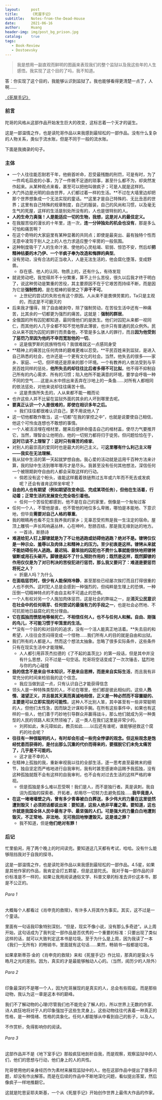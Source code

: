 ```yaml
---
layout:     post
title:      《死屋手记》
subtitle:   Notes-from-the-Dead-House
date:       2021-06-16
author:     Huang
header-img: img/post_bg_prison.jpg
catalog:    true
tags:
   - Book-Review
   - Dostoevsky
---
```


> 我是想用一副直观而鲜明的图画来表现我们的整个监狱以及我这些年的人生感悟。我实现了这个目的了吗，我不知道。

答：你实现了这个目的，我能够认识到监狱了。我也能够看得更清楚一点了，人啊……

[《死屋手记》](https://book.douban.com/subject/25887915/)

### 前言

陀哥的风格从这部作品开始发生巨大的改变，这标志着一个天才的诞生。

这是一部温情之作，也是读陀哥作品以来我感到最轻松的一部作品。没有什么复杂的人物关系，类似于流水账，但是不同于一般的流水账。

下面是我摘录的句子。

### 主体

* 一个人往往能忍耐若干年，他俯首听命，忍受最残酷的刑罚，可是有时，为了一件鸡毛蒜皮的小事，为了一件微不足道的琐事，甚至什么都不为，却突然发作起来。从某种观点来看，甚至可以把他叫做疯子；可是人就是这样的。
* 大门外边是光明的自由世界，人们都过着一样的生活。**不过在大墙里边却把那个世界想象成一个无法实现的童话。**这里才是自己特殊的、无比丑恶的世界；这里有自己特殊的规章制度，自己的服装，自己的风尚和习惯，以及毫无生气的死屋，这样的生活是别处所没有的，人也是很特别的人。
* **人的生命力真强！人是能适应一切的生物，我想，这是对人的最佳定义。**
* 在我服苦役的漫长的十年里，连一次，**连一分钟独处的机会也没有**，那是多么可怕和痛苦啊？
* 在这个奇特的大家庭里有某种显著的共同点；即使是最突出、最有独特个性而无意中凌驾于别人之上的人也力求适应整个牢房的一般氛围。
* 这种制度吸干了人的生命汁液、使他的心灵枯竭、软弱、惊恐不安，然后却**把精神枯萎的木乃伊、一个半疯子奉为改造和悔罪的典型**。
* 没有劳动，没有合法的正当收入，人是无法生活的，他会腐化堕落，变成野兽。
  * 存在感、他人的认同、物质上的，还有什么，有待发现
* 就说劳动吧，我觉得并不十分繁重，算不上什么苦役，很久以后我才终于明白了，说这种劳动是繁重的苦役，其主要原因不在于它艰苦而持续不断，而是因为它是**强制性的**，是在棍棒的驱使之下**非干不可**。
  * 上世纪的尝试的失败也有这个原因。人从来不是畏惧劳累的，Ta只是主观的，而这是不可磨灭的
* 后来我才懂得，除了自由被剥夺，除了强制劳动，在苦役生活中还有一种痛苦，比其余的一切都更为强烈的痛苦。这就是：**强制的群居**。
* 全俄国的所有囚犯都知道，最同情他们的是医生。他们对囚犯从来都一视同仁，而其他的人几乎全都不知不觉地厚此薄彼，也许只有普通的民众例外。民众从来不因为囚犯的罪行而责备他，不管是多么骇人的罪行，而且**因为他受到了惩罚乃至因为他的不幸而宽恕他的一切**。
  * 这是俄罗斯的民族特性吗？我很难就这一点感同身受
* **精神上的痛苦比任何肉体的磨难更难以忍受。**平民百姓来到监狱，是进入自己熟悉的社会，也许还是一个更有文化的社会。当然，他失去的很多——家乡、家庭、一切，但环境还是原来的那个环境。一个有教养的人依法受到与平民百姓同样的惩处，**他所失去的却往往比后者多得不可比拟**。他不得不抑制自己所有的内心需求、所有的习惯；陷入他所不能满意的环境，要学会呼吸一种不同的空气……这是从水中捞出来丢弃在沙地上的一条鱼……对所有人都相同的依法惩处，对他来说却往往痛苦十倍。
  * 这是贵族所失去的，人从来都不能一概而论
* 也许这些人并不比留在监狱外面的其余的人坏到哪里去呢。
* **要真正认识一个人是很难的，即使在相识多年之后。**
  * 我们往往都很难认识自己，更不用说他人了
* 这一切他都敢作敢当，这一切都“在我的掌控之中”，也就是说要使自己相信，他这个可怜虫连想也不敢想的事情。
* 一个人被活活埋在棺材里，醒来后便拼命撞击自己的棺材盖，使尽力气要推开它，当然，理智会让他明白，他的一切努力都将归于徒劳。但问题恰恰在于，**这时已谈不上理智了：这时只有痛苦的痉挛**。
* 对别人的最崇高的爱同时也是最大的利己主义。可**这里哪有什么利己主义呀——我实在无法理解**。
* 我从狱中生活的第一天起就梦想自由。我心爱的活动就是运用千百种方法来计算，我的狱中生活到哪年哪月才是尽头。我甚至没有任何其他想法，深信任何一个被限期剥夺自由的人都会采取这样的行动。
  * 倘若没有这个盼头，谁能这样戴着铁链熬过五年或六年而不死去或发疯呢？还会有谁肯这样坐牢呢？
* **自由的人也有期望（例如期望改变命运、完成某项任务），但他在生活着，行动着；正常生活的发展变化完全吸引着他。**
  * 任何一个苦役犯都感到，他不是在自己的家里，倒像是一个匆匆过客
* 任何一个人，不管他是谁，也不管他的地位多么卑微，哪怕是本能地、下意识地，但毕竟**需要对自己人格的尊重**。
* 我的眼睛再也看不见生我养我的家乡；无辜忍受煎熬是我一生注定的宿命。屋顶上雕鸮一声长鸣响遍丛林，心在呻吟，愁肠百结，那是我无缘到达的地方。
  * 一首诗，断肠诗
* **难道给犯人钉上脚镣就是为了不让他逃跑或妨碍他逃跑？绝对不是。镣铐仅仅是一种示众、羞辱以及肉体上和精神上的压力。至少初衷是这样。镣铐从来就不能妨碍任何人逃跑。最迟钝、最笨拙的囚犯也不费什么事就能很快地把镣铐锯断或用石头砸开。脚镣是起不了什么预防作用的；既然是这样，既然脚镣的作用仅仅是为了对已判决的苦役犯进行惩罚，那么我又要问了：难道是要惩罚将死之人？**
  * 折磨人吗？为什么
* **在面临惩罚时，很少有人能保持冷静**，甚至那些已经屡次挨打而且打得很重的人也不例外。这时犯人总是会感到一种强烈的，但纯粹是生理上的恐惧，一种压倒一切精神特点的不由自主和不可遏止的恐惧。
* 一个人有权对另一个人施加肉体惩罚，这是社会的弊端之一，是**消灭公民意识在社会中的任何萌芽、任何尝试的最强有力的手段之一**，也是社会必然地、不可抗拒地日益腐化的充分理由。
* **它在孤独而愤怒地等候死亡，不相信任何人，也不与任何人和解。自由、刚强的鸟儿，不可能习惯于牢笼里的生活。**
* **没有一个目的和对目的的追求，没有一个活人能真正地活着。**失去目的和希望，人往往会苦闷得变成一个怪物……我们所有人的目的就是自由和出狱。
* 我们所有的人都是人。然而这个想法太抽象。忽略了很多实际条件，这些条件只有在现实生活中才能理解。
  * 人人都引用菲茨杰拉德的《了不起的盖茨比》的第一段话，但是其中并没有什么思想，只不过是一句空话。陀哥将空话变成了一次次锤击，猛烈地与你的内心碰撞
* **我的信念不是来自书本知识，不是来自思辨，而是来自实际生活**，而且我有非常充分的时间来检验我的这个信念。
  * 我应当做到这一点，只有认识自己才能获得信念
* 领头人是一种特殊类型的人，不论在哪里，他们都是彼此相似的。这些人**热情、渴望正义，并且极其天真而真诚地相信，正义是一种必然而不容置疑的、主要是可以立即实现的可能性**。这种人不比别人笨，其中甚至有一些非常聪明的人，但他们太性急，因而缺乏计谋和手腕。在所有这些事件中，如果也有这样的一些人，他们善于巧妙地引导群众并赢得战斗，那么他们就成为另一种类型的人民的领路人和天然领袖了，这一类人在我们这里是非常少的。
  * 刘邦如此，朱元璋如此，教员如此……以后还有谁呢，谁能够拯救这个腐朽的社会呢？
* **往往有一种很聪明的人，有时却会形成一些完全悖谬的观念。但这些观念是饱经忧患而获得的，是付出那么沉重的代价而得来的，要摆脱它们未免太痛苦了，几乎是不可能的。**
  * 这才是不幸的人
* 在精神上孤独的我，重新审视我以往的全部生活，逐一思考直至最微末的细节，独自坚定而严格地进行自我审判，我有时甚至感谢命运赐予我孤独，没有这种孤独就既不会有这样的自我审判，也不会有对过去生活的这样严格的审视。
  * 但是孤独是多么难以忍受啊！我们是人，而不是独行者。真是讽刺，我自诩为孤独的探索者、开拓者，却用尽一切努力去避免孤独……**我毕竟是人**
* **在这一堵堵墙壁之内，曾有多少青春被白白葬送，多少伟大的力量在这里徒然遭到毁灭！**必须把话都说出来：要知道，这些人绝非平庸之辈。要知道，这也许就是我国全体人民中最有才华、最坚强的人们。可是强大的力量白白地遭到毁灭，不正常地、非法地、无可挽回地惨遭毁灭。这是**谁之罪？**
  * 我不知道，但是**他们绝对有罪！**

### 后记

忙里偷闲，用了两个晚上的时间读完。要知道这几天都有考试，哈哈。没有什么能够阻挡我对于自我的探寻。

这是一部温情之作，也是读陀哥作品以来我感到最轻松的一部作品。4.5星，如果是其他作家的作品，我肯定会打五颗星，但是这是陀氏。 我对于每一部作品的评价标准是不一样的，如果让我用阅读通俗文学、科普文章的标准去评价这本书，那是不公正的。

###### Para 1

大概每个人都看过《肖申克的救赎》，有许多人将其作为事实。其实，这不过是一个童话。

里面有一句话我印象特别深刻，“但是，现实不像小说，没有那么多奇迹”。从上周开始，这句话成为了我判定一部作品是否优秀的一个重要的标准：只要出现了类似这样的话，就可以大致判定这本书是垃圾。至于为什么是上周，因为我读了一本《我们一无所有》的畅销书，里面就有这句话……果然，畅销书一般都是垃圾。

如果拿斯蒂芬·金的《肖申克的救赎》来和《死屋手记》作比较，那真的是萤火与皓月之光的差别。因为，真实的才是最能够触动人心的。（当然，阅历少的人除外）

###### Para 2

印象最深的不是哪一个人，因为陀哥展现的是真实的人，总会有些瑕疵。而是那些动物，我认为这一章是这本书的巅峰。

我们不了解动物的心理(尽管我们也不能完全了解人的)，所以世界上无数的作家、诗人疯狂地将对于人的印象强加于这些生灵身上。这些动物往往代表着一种真正的性格，是一种情绪、性格的具象化。任何人都能够从中看到自己的影子，以及人。

不作赏析，免得影响你的阅读。

###### Para 3

这部作品并不是《地下室手记》那般疯狂地剖析自我，而是观察，观察监狱中的人们，他们的思想与行动，他们身上的人的共性。

陀哥使用他的亲身经历作为素材来展现监狱中的人，他在这部作品中提出了很多问题，却没有作出解答。而是在后续的作品中不断地深化问题，看似提出答案，然后像疯子一样地推翻它。

这就是陀思妥耶夫斯基，一个从《死屋手记》开始创作世界上最伟大作品的作家。
